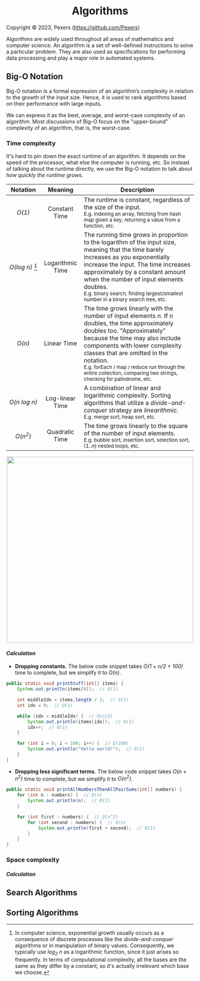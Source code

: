 <h1 align='center'>Algorithms</h1>

Copyright &copy; 2023, Pexers (https://github.com/Pexers)

Algorithms are widely used throughout all areas of mathematics and computer science. An algorithm is a set of well-defined instructions to solve a particular problem. They are also used as specifications for performing data processing and play a major role in automated systems.

## Big-O Notation
Big-O notation is a formal expression of an algorithm’s complexity in relation to the growth of the input size. Hence, it is used to rank algorithms based on their performance with large inputs.

We can express it as the best, average, and worst-case complexity of an algorithm. Most discussions of Big-O focus on the "upper-bound" complexity of an algorithm, that is, the worst-case.

### Time complexity
It's hard to pin down the exact runtime of an algorithm. It depends on the speed of the processor, what else the computer is running, etc. So instead of talking about the runtime directly, we use the Big-O notation to talk about _how quickly the runtime grows_.

|Notation|Meaning|Description|
|:---:|:---:|---|
|_O(1)_|Constant Time|The runtime is constant, regardless of the size of the input.<br/><sub>E.g. indexing an array, fetching from hash map given a key, returning a value from a function, etc.</sub>|
|_O(log&nbsp;n)_&nbsp;[^1]|Logarithmic Time|The running time grows in proportion to the logarithm of the input size, meaning that the time barely increases as you exponentially increase the input. The time increases approximately by a constant amount when the number of input elements doubles.<br/><sub>E.g. binary search, finding largest/smallest number in a binary search tree, etc. |
|_O(n)_|Linear Time|The time grows linearly with the number of input elements _n_. If _n_ doubles, the time approximately doubles too. "Approximately" because the time may also include components with lower complexity classes that are omitted in the notation.<br/><sub>E.g. forEach / map / reduce run through the entire collection, comparing two strings, checking for palindrome, etc.</sub>|
|_O(n&nbsp;log&nbsp;n)_|Log-linear Time|A combination of linear and logarithmic complexity. Sorting algorithms that utilize a _divide-and-conquer_ strategy are _linearithmic_.<br/><sub>E.g. merge sort, heap sort, etc. |
|_O(n<sup>2</sup>)_|Quadratic Time|The time grows linearly to the square of the number of input elements.<br/><sub>E.g. bubble sort, insertion sort, selection sort, {1.._n_} nested loops, etc.|

<p align="center">
  <img src="https://user-images.githubusercontent.com/47757441/209826182-d619af3d-45ec-477b-87a5-a4e157d215e6.png" width="500">
</p>

#### _Calculation_
- **Dropping constants**. The below code snippet takes _O(1 + n/2 + 100)_ time to complete, but we simplify it to _O(n)_.
```java
public static void printStuff(int[] items) {
	System.out.println(items[0]);  // O(1)

	int middleIdx = items.length / 2;  // O(1)
	int idx = 0;  // O(1)

	while (idx < middleIdx) {  // O(n/2)
		System.out.println(items[idx]);  // O(1)
		idx++;  // O(1)
	}

	for (int i = 0; i < 100; i++) {  // O(100)
		System.out.println("Hello world!");  // O(1)
	}
}
```
- **Dropping less significant terms**. The below code snippet takes _O(n + n<sup>2</sup>)_ time to complete, but we simplify it to _O(n<sup>2</sup>)_.
```java
public static void printAllNumbersThenAllPairSums(int[] numbers) {
	for (int n : numbers) {  // O(n)
		System.out.println(n);  // O(1)
	}

	for (int first : numbers) {  // O(n^2)
		for (int second : numbers) {  // O(n)
			System.out.println(first + second);  // O(1)
		}
	}
}
```

### Space complexity

#### _Calculation_

## Search Algorithms

## Sorting Algorithms


[^1]: In computer science, exponential growth usually occurs as a consequence of discrete processes like the _divide-and-conquer_ algorithms or in manipulation of binary values. Consequently, we typically use _log<sub>2</sub> n_ as a logarithmic function, since it just arises so frequently. In terms of computational complexity, all the bases are the same as they differ by a constant, so it's actually irrelevant which base we choose.